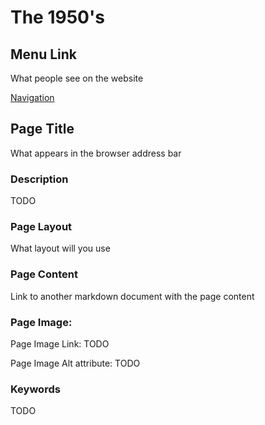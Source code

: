# The 1950's

## Menu Link
What people see on the website

[Navigation](/content/sections/navbar.md)


## Page Title
What appears in the browser address bar


### Description
TODO


### Page Layout
What layout will you use

### Page Content
Link to another markdown document with the page content



### Page Image:

Page Image Link: TODO

Page Image Alt attribute: TODO


### Keywords
TODO